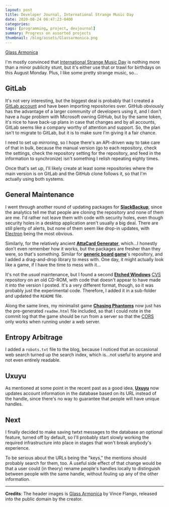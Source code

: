 ```yaml
---
layout: post
title: Developer Journal, International Strange Music Day
date: 2020-08-24 06:47:23-0400
categories:
tags: [programming, project, devjournal]
summary: Progress on assorted projects
thumbnail: /blog/assets/Glassarmonica.png
---
```


[Glass Armonica](/blog/assets/Glassarmonica.png "Glass Armonica")

I'm mostly convinced that [International Strange Music Day](http://www.strangemusic.com/) is nothing more than a minor publicity stunt, but it's either use that or trawl for birthdays on this August Monday.  Plus, I like some pretty strange music, so...

## GitLab

It's not very interesting, but the biggest deal is probably that I created a [GitLab <i class="fab fa-gitlab"></i> account](https://gitlab.com/jcolag) and have been importing repositories over.  GitHub <i class="fab fa-github"></i> obviously has the advantage of a larger community of developers using it, and I don't have a *huge* problem with Microsoft owning GitHub, but by the same token, it's nice to have back-up plans in case that changes and by all accounts, GitLab seems like a company worthy of attention and support.  So, the plan isn't to migrate to GitLab, but it is to make sure I'm giving it a fair chance.

I need to set up mirroring, so I hope there's an API-driven way to take care of that in bulk, because the manual version (go to each repository, check the settings, check the repository setting for the repository, and feed in the information to synchronize) isn't something I relish repeating eighty times.

Once that's set up, I'll likely create at least some repositories where the main version is on GitLab and the GitHub clone follows it, so that I'm actually using both systems.

## General Maintenance

I went through another round of updating packages for [**SlackBackup**](https://github.com/jcolag/SlackBackup), since the analytics tell me that people are cloning the repository and none of them are me.  I'd rather not leave them with code with security holes, even though security holes in a desktop application aren't usually a big deal.  There are still plenty of alerts, but none of them seem like drop-in updates, with [Electron](https://www.electronjs.org/) being the most obvious.

Similarly, for the relatively ancient [**AttaCard Generator**](https://github.com/jcolag/AttaCard-Generator), which...I honestly don't even remember how it works, but the packages are fresher than they were, so that's something.  Similar for [**generic board game**](https://github.com/jcolag/generic-board-game/)'s repository, and I added a drag-and-drop library to mess with.  One day, it might actually look like a game, if I have the time to mess with it...

It's not the *usual* maintenance, but I found a second [**Etched Windows**](https://github.com/jcolag/etched-windows) [CVS](https://www.nongnu.org/cvs/) repository on an old CD-ROM, with code that doesn't appear to have made it into the version I posted.  It's a very different format, though, so it was probably just the experimental code.  Therefore, I added it in a sub-folder and updated the `README` file.

Along the same lines, my minimalist game [**Chasing Phantoms**](https://github.com/jcolag/ChasingPhantoms) now just has the pre-generated `readme.html` file included, so that I could note in the commit log that the game should be run from a server so that the [CORS](https://en.wikipedia.org/wiki/Cross-origin_resource_sharing) only works when running under a web server.

## Entropy Arbitrage

I added a `robots.txt` file to the blog, because I noticed that an occasional web search turned up the search index, which is...not useful to anyone and not even entirely readable.

## Uxuyu

As mentioned at some point in the recent past as a good idea, [**Uxuyu**](https://github.com/jcolag/Uxuyu) now updates account information in the database based on its URL instead of the handle, since there's no way to guarantee that people will have unique handles.

## Next

I finally decided to make saving twtxt messages to the database an optional feature, turned off by default, so I'll probably start slowly working the required infrastructure into place in stages that won't break anybody's experience.

To be serious about the URLs being the "keys," the mentions should probably search for them, too.  A useful side effect of that change would be that a user could (in theory) rename people's handles locally to distinguish between people with the same handle, without fouling up any of the other information.

* * *

**Credits**:  The header images is [Glass Armonica](https://commons.wikimedia.org/wiki/File:Glassarmonica.jpg) by Vince Flango, released into the public domain by the creator.
